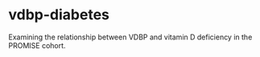 # vdbp-diabetes
Examining the relationship between VDBP and vitamin D deficiency in the PROMISE cohort.
